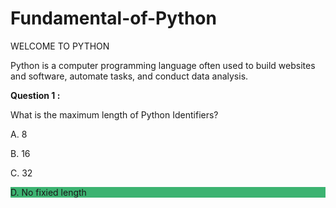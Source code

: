 # Fundamental-of-Python

<head>
  <body> WELCOME TO PYTHON </body>
<p> Python is a computer programming language often used to build websites and software, automate tasks, and conduct data analysis.</p>

<p> <b> Question 1 : </b> </p>
<p> What is the maximum length of Python Identifiers?</p>
<p> A. 8 </p> 
<p> B. 16 </p>
<p> C. 32 </p>
<p style="background-color:MediumSeaGreen;"> D. No fixied length </p>
</head>



